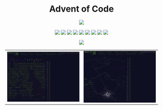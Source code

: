 <h1 align="center">Advent of Code</h1>

<p align="center">
<!-- MDUP:BEG (RUN:./.scripts/gen_badges.py --total-only) -->
<a href="./README.md"><img src="https://img.shields.io/badge/stars-193-98481a?style=for-the-badge"></img></a>
<!-- MDUP:END -->
</p>

<p align="center">
<!-- MDUP:BEG (RUN:./.scripts/gen_badges.py --link-to-dir) -->
<a href="./2023"><img src="https://img.shields.io/badge/2023-14%20stars-b63418?style=flat-square"></img></a>
<a href="./2022"><img src="https://img.shields.io/badge/2022-50%20stars-239323?style=flat-square"></img></a>
<a href="./2021"><img src="https://img.shields.io/badge/2021-40%20stars-4c7920?style=flat-square"></img></a>
<a href="./2020"><img src="https://img.shields.io/badge/2020-50%20stars-239323?style=flat-square"></img></a>
<a href="./2019"><img src="https://img.shields.io/badge/2019-7%20stars-d22116?style=flat-square"></img></a>
<a href="./2018"><img src="https://img.shields.io/badge/2018-4%20stars-df1a15?style=flat-square"></img></a>
<a href="./2017"><img src="https://img.shields.io/badge/2017-4%20stars-df1a15?style=flat-square"></img></a>
<a href="./2016"><img src="https://img.shields.io/badge/2016-14%20stars-b63418?style=flat-square"></img></a>
<a href="./2015"><img src="https://img.shields.io/badge/2015-10%20stars-c62917?style=flat-square"></img></a>
<!-- MDUP:END -->
</p>

<p align="center">
<a href="https://github.com/alexandru-dinu/advent-of-code/actions/workflows/tests.yml">
    <img src="https://github.com/alexandru-dinu/advent-of-code/actions/workflows/tests.yml/badge.svg">
    </img>
</a>
</p>

<table border="0">
    <tr>
        <td><img src="./.assets/aoc-2022.png"></img></td>
        <td><img src="./.assets/aoc-2020.png"></img></td>
    </tr>
</table>
